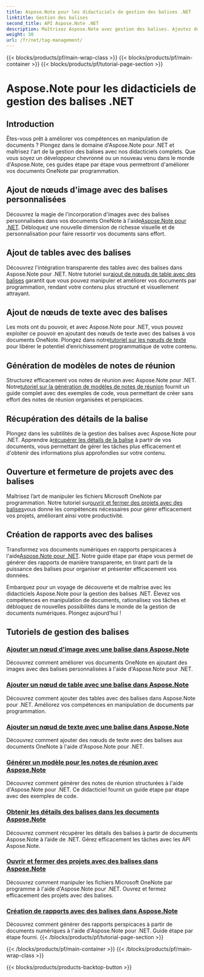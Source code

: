 ```yaml
---
title: Aspose.Note pour les didacticiels de gestion des balises .NET
linktitle: Gestion des balises
second_title: API Aspose.Note .NET
description: Maîtrisez Aspose.Note avec gestion des balises. Ajoutez des images, des tableaux, des nœuds de texte et générez des notes de réunion. Récupérez les détails des balises et améliorez la manipulation des documents.
weight: 30
url: /fr/net/tag-management/
---
```


{{< blocks/products/pf/main-wrap-class >}}
{{< blocks/products/pf/main-container >}}
{{< blocks/products/pf/tutorial-page-section >}}

# Aspose.Note pour les didacticiels de gestion des balises .NET


## Introduction

Êtes-vous prêt à améliorer vos compétences en manipulation de documents ? Plongez dans le domaine d'Aspose.Note pour .NET et maîtrisez l'art de la gestion des balises avec nos didacticiels complets. Que vous soyez un développeur chevronné ou un nouveau venu dans le monde d'Aspose.Note, ces guides étape par étape vous permettront d'améliorer vos documents OneNote par programmation.

## Ajout de nœuds d'image avec des balises personnalisées
 Découvrez la magie de l'incorporation d'images avec des balises personnalisées dans vos documents OneNote à l'aide[Aspose.Note pour .NET](./add-image-node-tag/). Débloquez une nouvelle dimension de richesse visuelle et de personnalisation pour faire ressortir vos documents sans effort.

## Ajout de tables avec des balises
 Découvrez l'intégration transparente des tables avec des balises dans Aspose.Note pour .NET. Notre tutoriel sur[ajout de nœuds de table avec des balises](./add-table-node-tag/) garantit que vous pouvez manipuler et améliorer vos documents par programmation, rendant votre contenu plus structuré et visuellement attrayant.

## Ajout de nœuds de texte avec des balises
Les mots ont du pouvoir, et avec Aspose.Note pour .NET, vous pouvez exploiter ce pouvoir en ajoutant des nœuds de texte avec des balises à vos documents OneNote. Plongez dans notre[tutoriel sur les nœuds de texte](./add-text-node-tag/) pour libérer le potentiel d’enrichissement programmatique de votre contenu.

## Génération de modèles de notes de réunion
 Structurez efficacement vos notes de réunion avec Aspose.Note pour .NET. Notre[tutoriel sur la génération de modèles de notes de réunion](./generate-template-meeting-notes/) fournit un guide complet avec des exemples de code, vous permettant de créer sans effort des notes de réunion organisées et perspicaces.

## Récupération des détails de la balise
 Plongez dans les subtilités de la gestion des balises avec Aspose.Note pour .NET. Apprendre à[récupérer les détails de la balise](./get-tag-details/) à partir de vos documents, vous permettant de gérer les tâches plus efficacement et d'obtenir des informations plus approfondies sur votre contenu.

## Ouverture et fermeture de projets avec des balises
 Maîtrisez l’art de manipuler les fichiers Microsoft OneNote par programmation. Notre tutoriel sur[ouvrir et fermer des projets avec des balises](./open-close-projects-tags/)vous donne les compétences nécessaires pour gérer efficacement vos projets, améliorant ainsi votre productivité.

## Création de rapports avec des balises
 Transformez vos documents numériques en rapports perspicaces à l'aide[Aspose.Note pour .NET](./reporting-tags/). Notre guide étape par étape vous permet de générer des rapports de manière transparente, en tirant parti de la puissance des balises pour organiser et présenter efficacement vos données.

Embarquez pour un voyage de découverte et de maîtrise avec les didacticiels Aspose.Note pour la gestion des balises .NET. Élevez vos compétences en manipulation de documents, rationalisez vos tâches et débloquez de nouvelles possibilités dans le monde de la gestion de documents numériques. Plongez aujourd’hui !
## Tutoriels de gestion des balises
### [Ajouter un nœud d'image avec une balise dans Aspose.Note](./add-image-node-tag/)
Découvrez comment améliorer vos documents OneNote en ajoutant des images avec des balises personnalisées à l'aide d'Aspose.Note pour .NET.
### [Ajouter un nœud de table avec une balise dans Aspose.Note](./add-table-node-tag/)
Découvrez comment ajouter des tables avec des balises dans Aspose.Note pour .NET. Améliorez vos compétences en manipulation de documents par programmation.
### [Ajouter un nœud de texte avec une balise dans Aspose.Note](./add-text-node-tag/)
Découvrez comment ajouter des nœuds de texte avec des balises aux documents OneNote à l'aide d'Aspose.Note pour .NET.
### [Générer un modèle pour les notes de réunion avec Aspose.Note](./generate-template-meeting-notes/)
Découvrez comment générer des notes de réunion structurées à l'aide d'Aspose.Note pour .NET. Ce didacticiel fournit un guide étape par étape avec des exemples de code.
### [Obtenir les détails des balises dans les documents Aspose.Note](./get-tag-details/)
Découvrez comment récupérer les détails des balises à partir de documents Aspose.Note à l’aide de .NET. Gérez efficacement les tâches avec les API Aspose.Note.
### [Ouvrir et fermer des projets avec des balises dans Aspose.Note](./open-close-projects-tags/)
Découvrez comment manipuler les fichiers Microsoft OneNote par programme à l'aide d'Aspose.Note pour .NET. Ouvrez et fermez efficacement des projets avec des balises.
### [Création de rapports avec des balises dans Aspose.Note](./reporting-tags/)
Découvrez comment générer des rapports perspicaces à partir de documents numériques à l'aide d'Aspose.Note pour .NET. Guide étape par étape fourni.
{{< /blocks/products/pf/tutorial-page-section >}}

{{< /blocks/products/pf/main-container >}}
{{< /blocks/products/pf/main-wrap-class >}}

{{< blocks/products/products-backtop-button >}}
